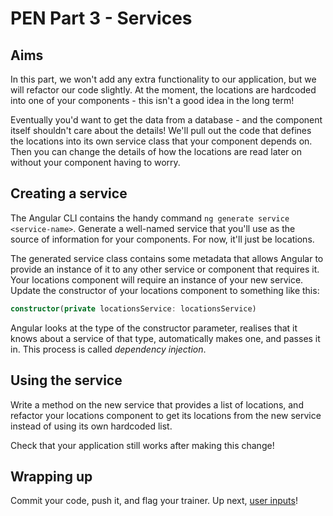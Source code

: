 # PEN Part 3 - Services

## Aims

In this part, we won't add any extra functionality to our application, but we will refactor our code slightly. At the moment, the locations are hardcoded into one of your components - this isn't a good idea in the long term!

Eventually you'd want to get the data from a database - and the component itself shouldn't care about the details! We'll pull out the code that defines the locations into its own service class that your component depends on. Then you can change the details of how the locations are read later on without your component having to worry.

## Creating a service

The Angular CLI contains the handy command `ng generate service <service-name>`. Generate a well-named service that you'll use as the source of information for your components. For now, it'll just be locations.

The generated service class contains some metadata that allows Angular to provide an instance of it to any other service or component that requires it. Your locations component will require an instance of your new service. Update the constructor of your locations component to something like this:

```typescript
constructor(private locationsService: locationsService)
```

Angular looks at the type of the constructor parameter, realises that it knows about a service of that type, automatically makes one, and passes it in. This process is called *dependency injection*.

## Using the service

Write a method on the new service that provides a list of locations, and refactor your locations component to get its locations from the new service instead of using its own hardcoded list.

Check that your application still works after making this change!

## Wrapping up

Commit your code, push it, and flag your trainer. Up next, [user inputs](Part4.md)!